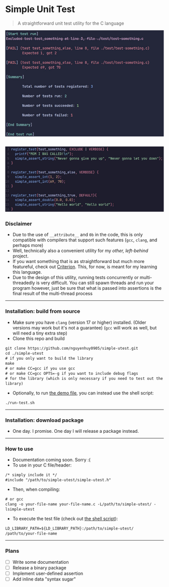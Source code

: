 # Simple Unit Test
> A straightforward unit test utility for the C language

![Output demo](./doc/img/output-demo.jpg)

![Syntax demo](./doc/img/testfile-demo.jpg)
---
### Disclaimer
- Due to the use of `__attribute__` and `0b` in the code, this is only compatible with compilers that support such features (`gcc`, `clang`, and perhaps more)
- Well, technically also a convenient utility for my _other, left-behind_ project.
- If you want something that is as straightforward but much more featureful, check out [Criterion](https://github.com/Snaipe/Criterion). This, for now, is meant for my learning this language.
- Due to the design of this utility, running tests concurrently or multi-threadedly is very difficult. You can still spawn threads and run your program however, just be sure that what is passed into assertions is the final result of the multi-thread process
---
### Installation: build from source
- Make sure you have `clang` (version 17 or higher) installed. (Older versions may work but it's not a guarantee) (`gcc` will work as well, but will need a tiny extra step)
- Clone this repo and build
```
git clone https://github.com/nguyenhuy0905/simple-utest.git
cd ./simple-utest
# if you only want to build the library
make 
# or make CC=gcc if you use gcc
# or make CC=gcc OPTS=-g if you want to include debug flags 
# for the library (which is only necessary if you need to test out the library)
```
- Optionally, to run [the demo file](./test/test-something.c), you can instead use the shell script:
```
./run-test.sh
```
---
### Installation: download package
- One day. I promise. One day I will release a package instead.
---
### How to use
- Documentation coming soon. Sorry :(
- To use in your C file/header:
```
/* simply include it */
#include "/path/to/simple-utest/simple-utest.h"
```
- Then, when compiling:
```
# or gcc
clang -o your-file-name your-file-name.c -L/path/to/simple-utest/ -lsimple-utest
```
- To execute the test file (check out [the shell script](./run-test.sh)):
```
LD_LIBRARY_PATH=${LD_LIBRARY_PATH}:/path/to/simple-utest/ /path/to/your-file-name
```
---
### Plans
- [ ] Write some documentation
- [ ] Release a binary package
- [ ] Implement user-defined assertion
- [ ] Add inline data "syntax sugar"

